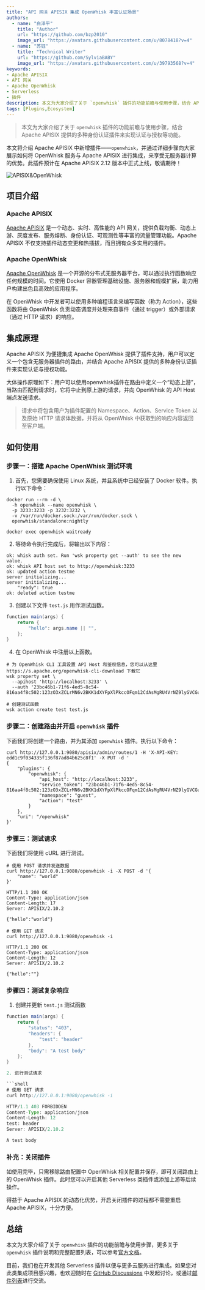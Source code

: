 ```yaml
---
title: "API 网关 APISIX 集成 OpenWhisk 丰富认证场景"
authors:
  - name: "白泽平"
    title: "Author"
    url: "https://github.com/bzp2010"
    image_url: "https://avatars.githubusercontent.com/u/8078418?v=4"
  - name: "苏钰"
    title: "Technical Writer"
    url: "https://github.com/SylviaBABY"
    image_url: "https://avatars.githubusercontent.com/u/39793568?v=4"
keywords: 
- Apache APISIX
- API 网关
- Apache OpenWhisk
- Serverless
- 插件
description: 本文为大家介绍了关于 `openwhisk` 插件的功能前瞻与使用步骤，结合 API 网关 Apache APISIX 提供的多种身份认证插件来实现认证与授权等功能。
tags: [Plugins,Ecosystem]
---
```


> 本文为大家介绍了关于 `openwhisk` 插件的功能前瞻与使用步骤，结合 Apache APISIX 提供的多种身份认证插件来实现认证与授权等功能。

<!--truncate-->

本文将介绍 Apache APISIX 中新增插件——`openwhisk`，并通过详细步骤向大家展示如何将 OpenWhisk 服务与 Apache APISIX 进行集成，来享受无服务器计算的优势。此插件预计在 Apache APISIX 2.12 版本中正式上线，敬请期待！

![APISIX&OpenWhisk](https://static.apiseven.com/202108/1640313816872-b2c018be-5433-4baf-ba6a-8330e160866a.png)

## 项目介绍

### Apache APISIX

[Apache APISIX](https://apisix.apache.org/) 是一个动态、实时、高性能的 API 网关，提供负载均衡、动态上游、灰度发布、服务熔断、身份认证、可观测性等丰富的流量管理功能。Apache APISIX 不仅支持插件动态变更和热插拔，而且拥有众多实用的插件。

### Apache OpenWhisk

[Apache OpenWhisk](https://openwhisk.apache.org/) 是一个开源的分布式无服务器平台，可以通过执行函数响应任何规模的时间。它使用 Docker 容器管理基础设施、服务器和规模扩展，助力用户构建出色且高效的应用程序。

在 OpenWhisk 中开发者可以使用多种编程语言来编写函数（称为 Action），这些函数将由 OpenWhisk 负责动态调度并处理来自事件（通过 trigger）或外部请求（通过 HTTP 请求）的响应。

## 集成原理

Apache APISIX 为便捷集成 Apache OpenWhisk 提供了插件支持，用户可以定义一个包含无服务器插件的路由，并结合 Apache APISIX 提供的多种身份认证插件来实现认证与授权功能。

大体操作原理如下：用户可以使用openwhisk插件在路由中定义一个“动态上游”，当路由匹配到请求时，它将中止到原上游的请求，并向 OpenWhisk 的 API Host 端点发送请求。

> 请求中将包含用户为插件配置的 Namespace、Action、Service Token 以及原始 HTTP 请求体数据，并将从 OpenWhisk 中获取到的响应内容返回至客户端。

## 如何使用

### 步骤一：搭建 Apache OpenWhisk 测试环境

1. 首先，您需要确保使用 Linux 系统，并且系统中已经安装了 Docker 软件。执行以下命令：

```shell
docker run --rm -d \
  -h openwhisk --name openwhisk \
  -p 3233:3233 -p 3232:3232 \
  -v /var/run/docker.sock:/var/run/docker.sock \
  openwhisk/standalone:nightly

docker exec openwhisk waitready
```

2. 等待命令执行完成后，将输出以下内容：

```
ok: whisk auth set. Run 'wsk property get --auth' to see the new value.
ok: whisk API host set to http://openwhisk:3233
ok: updated action testme
server initializing...
server initializing...
    "ready": true
ok: deleted action testme
```

3. 创建以下文件 `test.js` 用作测试函数。

```java
function main(args) {
    return {
        "hello": args.name || "",
    };
}
```

4. 在 OpenWhisk 中注册以上函数。

```shell
# 为 OpenWhisk CLI 工具设置 API Host 和鉴权信息，您可以从这里 https://s.apache.org/openwhisk-cli-download 下载它
wsk property set \
  --apihost 'http://localhost:3233' \
  --auth '23bc46b1-71f6-4ed5-8c54-816aa4f8c502:123zO3xZCLrMN6v2BKK1dXYFpXlPkccOFqm12CdAsMgRU4VrNZ9lyGVCGuMDGIwP'

# 创建测试函数
wsk action create test test.js
```

### 步骤二：创建路由并开启 `openwhisk` 插件

下面我们将创建一个路由，并为其添加 `openwhisk` 插件。执行以下命令：

```shell
curl http://127.0.0.1:9080/apisix/admin/routes/1 -H 'X-API-KEY: edd1c9f034335f136f87ad84b625c8f1' -X PUT -d '
{
    "plugins": {
        "openwhisk": {
            "api_host": "http://localhost:3233",
            "service_token": "23bc46b1-71f6-4ed5-8c54-816aa4f8c502:123zO3xZCLrMN6v2BKK1dXYFpXlPkccOFqm12CdAsMgRU4VrNZ9lyGVCGuMDGIwP",
            "namespace": "guest",
            "action": "test"
        }
    },
    "uri": "/openwhisk"
}'
```

### 步骤三：测试请求

下面我们将使用 cURL 进行测试。

```shell
# 使用 POST 请求并发送数据
curl http://127.0.0.1:9080/openwhisk -i -X POST -d '{
    "name": "world"
}'

HTTP/1.1 200 OK
Content-Type: application/json
Content-Length: 17
Server: APISIX/2.10.2

{"hello":"world"}

# 使用 GET 请求
curl http://127.0.0.1:9080/openwhisk -i

HTTP/1.1 200 OK
Content-Type: application/json
Content-Length: 12
Server: APISIX/2.10.2

{"hello":""}
```

### 步骤四：测试复杂响应

1. 创建并更新 `test.js` 测试函数

```java
function main(args) {
    return {
        "status": "403",
        "headers": {
            "test": "header"
        },
        "body": "A test body"
    };
}

2. 进行测试请求

```shell
# 使用 GET 请求
curl http://127.0.0.1:9080/openwhisk -i

HTTP/1.1 403 FORBIDDEN
Content-Type: application/json
Content-Length: 12
test: header
Server: APISIX/2.10.2

A test body
```

### 补充：关闭插件

如使用完毕，只需移除路由配置中 OpenWhisk 相关配置并保存，即可关闭路由上的 OpenWhisk 插件。此时您可以开启其他 Serverless 类插件或添加上游等后续操作。

得益于 Apache APISIX 的动态化优势，开启关闭插件的过程都不需要重启 Apache APISIX，十分方便。

## 总结

本文为大家介绍了关于 `openwhisk` 插件的功能前瞻与使用步骤，更多关于 `openwhisk` 插件说明和完整配置列表，可以参考[官方文档](https://apisix.apache.org/docs/apisix/next/plugins/openwhisk)。

目前，我们也在开发其他 Serverless 插件以便与更多云服务进行集成。如果您对此类集成项目感兴趣，也欢迎随时在 [GitHub Discussions](https://github.com/apache/apisix/discussions) 中发起讨论，或通过[邮件列表](https://apisix.apache.org/zh/docs/general/join)进行交流。
